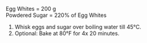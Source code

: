 Egg Whites = 200 g  
Powdered Sugar = 220% of Egg Whites

1. Whisk eggs and sugar over boiling water till 45°C.
2. Optional: Bake at 80°F for 4x 20 minutes.
